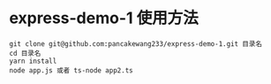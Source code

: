 # express-demo-1 使用方法
```
git clone git@github.com:pancakewang233/express-demo-1.git 目录名
cd 目录名
yarn install
node app.js 或者 ts-node app2.ts
```
